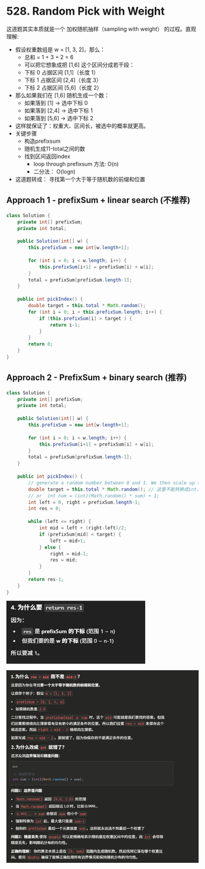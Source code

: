 # 528. Random Pick with Weight

这道题其实本质就是一个 加权随机抽样（sampling with weight） 的过程。直观理解:
- 假设权重数组是 w = [1, 3, 2]，那么：
    - 总和 = 1 + 3 + 2 = 6
    - 可以把它想象成把 [1,6] 这个区间分成若干段：
    - 下标 0 占据区间 [1,1]（长度 1）
    - 下标 1 占据区间 [2,4]（长度 3）
    - 下标 2 占据区间 [5,6]（长度 2）
- 那么如果我们在 [1,6] 随机生成一个数：
    - 如果落到 [1] → 选中下标 0
    - 如果落到 [2,4] → 选中下标 1
    - 如果落到 [5,6] → 选中下标 2
- 这样就保证了：权重大、区间长，被选中的概率就更高。
- 关键步骤
    - 构造prefixsum
    - 随机生成11-total之间的数
    - 找到区间返回index
        - loop through prefixsum 方法: O(n)
        - 二分法： O(logn)
- 这道题转成： 寻找第一个大于等于随机数的前缀和位置

## Approach 1 - prefixSum + linear search (不推荐)

```java
class Solution {
    private int[] prefixSum;
    private int total;

    public Solution(int[] w) {
        this.prefixSum = new int[w.length+1];

        for (int i = 0; i < w.length; i++) {
            this.prefixSum[i+1] = prefixSum[i] + w[i];
        }
        total = prefixSum[prefixSum.length-1];
    }
    
    public int pickIndex() {
        double target = this.total * Math.random();
        for (int i = 0; i < this.prefixSum.length; i++) {
            if (this.prefixSum[i] > target ) {
                return i-1;
            }
        }
        return 0;
    }
}

```

## Approach 2 - PrefixSum + binary search (推荐)

```java
class Solution {
    private int[] prefixSum;
    private int total;

    public Solution(int[] w) {
        this.prefixSum = new int[w.length+1];

        for (int i = 0; i < w.length; i++) {
            this.prefixSum[i+1] = prefixSum[i] + w[i];
        }
        total = prefixSum[prefixSum.length-1];
    }
    
    public int pickIndex() {
        // generate a random number between 0 and 1. We then scale up this number, which will serve as our target offset.
        double target = this.total * Math.random(); // 这里不能转换成int，会报错, Math.random() 理论上永远不会取到 0.0。
        // or  int num = (int)(Math.random() * sum) + 1;
        int left = 0, right = prefixSum.length-1;
        int res = 0;

        while (left <= right) {
            int mid = left + (right-left)/2;
            if (prefixSum[mid] < target) {
                left = mid+1;
            } else {
                right = mid-1;
                res = mid;
            }
        }
        return res-1; 
    }
}
```
![alt text](image-9.png)

![alt text](image-18.png)